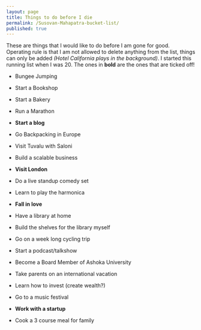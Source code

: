 ```yaml
---
layout: page
title: Things to do before I die
permalink: /Susovan-Mahapatra-bucket-list/
published: true
---
```

These are things that I would like to do before I am gone for good. 
Operating rule is that I am not allowed to delete anything from the list, things can only be added _(Hotel California plays in the background)_. I started this running list when I was 20. The ones in <b>bold</b> are the ones that are ticked off! 

- Bungee Jumping

- Start a Bookshop 

- Start a Bakery

- Run a Marathon

- **Start a blog**

- Go Backpacking in Europe 

- Visit Tuvalu with Saloni

- Build a scalable business

- **Visit London**

- Do a live standup comedy set

- Learn to play the harmonica 

- **Fall in love**

- Have a library at home

- Build the shelves for the library myself

- Go on a week long cycling trip 

- Start a podcast/talkshow

- Become a Board Member of Ashoka University

- Take parents on an international vacation 

- Learn how to invest (create wealth?)

- Go to a music festival 

- **Work with a startup**

- Cook a 3 course meal for family
